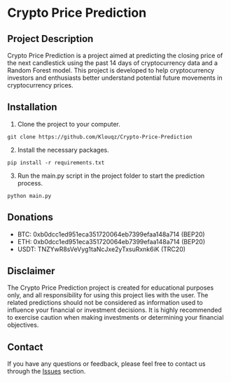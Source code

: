 # Crypto Price Prediction

## Project Description
Crypto Price Prediction is a project aimed at predicting the closing price of the next candlestick using the past 14 days of cryptocurrency data and a Random Forest model. This project is developed to help cryptocurrency investors and enthusiasts better understand potential future movements in cryptocurrency prices.

## Installation
1. Clone the project to your computer.

```
git clone https://github.com/Klouqz/Crypto-Price-Prediction
```

2. Install the necessary packages.

```
pip install -r requirements.txt
```

3. Run the main.py script in the project folder to start the prediction process.

```
python main.py
```
## Donations
- BTC: 0xb0dcc1ed951eca351720064eb7399efaa148a714 (BEP20)
- ETH: 0xb0dcc1ed951eca351720064eb7399efaa148a714 (BEP20)
- USDT: TNZYwR8sVeVyg1taNcJxe2yTxsuRxnk6iK (TRC20)

## Disclaimer
The Crypto Price Prediction project is created for educational purposes only, and all responsibility for using this project lies with the user. The related predictions should not be considered as information used to influence your financial or investment decisions. It is highly recommended to exercise caution when making investments or determining your financial objectives.

## Contact
If you have any questions or feedback, please feel free to contact us through the [Issues](https://github.com/Klouqz/Crypto-Price-Prediction/issues) section.
